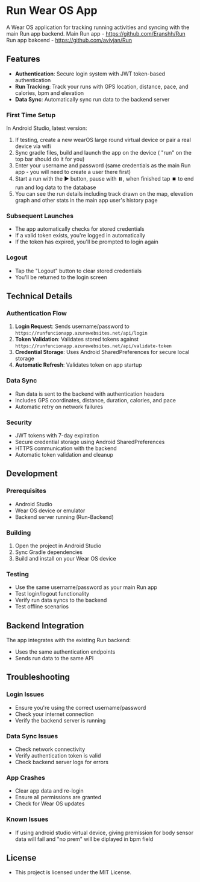 # Run Wear OS App

A Wear OS application for tracking running activities and syncing with the main Run app backend.
Main Run app - https://github.com/Eranshh/Run
Run app bakcend - https://github.com/avivjan/Run

## Features

- **Authentication**: Secure login system with JWT token-based authentication
- **Run Tracking**: Track your runs with GPS location, distance, pace, and calories, bpm and elevation
- **Data Sync**: Automatically sync run data to the backend server

### First Time Setup
In Android Studio, latest version:
1. If testing, create a new wearOS large round virtual device or pair a real device via wifi
2. Sync gradle files, build and launch the app on the device ( "run" on the top bar should do it for you)
3. Enter your username and password (same credentials as the main Run app - you will need to create a user there first)
4. Start a run with the ▶️ button, pause with ⏸️, when finished tap ⏹️ to end run and log data to the database
5. You can see the run details including track drawn on the map, elevation graph and other stats in the main app user's history page

### Subsequent Launches
- The app automatically checks for stored credentials
- If a valid token exists, you're logged in automatically
- If the token has expired, you'll be prompted to login again

### Logout
- Tap the "Logout" button to clear stored credentials
- You'll be returned to the login screen

## Technical Details

### Authentication Flow
1. **Login Request**: Sends username/password to `https://runfuncionapp.azurewebsites.net/api/login`
2. **Token Validation**: Validates stored tokens against `https://runfuncionapp.azurewebsites.net/api/validate-token`
3. **Credential Storage**: Uses Android SharedPreferences for secure local storage
4. **Automatic Refresh**: Validates token on app startup

### Data Sync
- Run data is sent to the backend with authentication headers
- Includes GPS coordinates, distance, duration, calories, and pace
- Automatic retry on network failures

### Security
- JWT tokens with 7-day expiration
- Secure credential storage using Android SharedPreferences
- HTTPS communication with the backend
- Automatic token validation and cleanup

## Development

### Prerequisites
- Android Studio
- Wear OS device or emulator
- Backend server running (Run-Backend)

### Building
1. Open the project in Android Studio
2. Sync Gradle dependencies
3. Build and install on your Wear OS device

### Testing
- Use the same username/password as your main Run app
- Test login/logout functionality
- Verify run data syncs to the backend
- Test offline scenarios

## Backend Integration

The app integrates with the existing Run backend:
- Uses the same authentication endpoints
- Sends run data to the same API

## Troubleshooting

### Login Issues
- Ensure you're using the correct username/password
- Check your internet connection
- Verify the backend server is running

### Data Sync Issues
- Check network connectivity
- Verify authentication token is valid
- Check backend server logs for errors

### App Crashes
- Clear app data and re-login
- Ensure all permissions are granted
- Check for Wear OS updates

### Known Issues
- If using android studio virtual device, giving premission for body sensor data will fail and "no prem" will be diplayed in bpm field

## License
- This project is licensed under the MIT License.